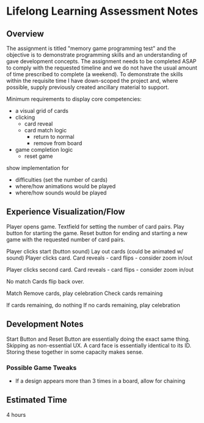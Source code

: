 # Lifelong Learning Assessment Notes

## Overview

The assignment is titled "memory game programming test" and the objective is to demonstrate programming skills and an understanding of gave development concepts.
The assignment needs to be completed ASAP to comply with the requested timeline and we do not have the usual amount of time prescribed to complete (a weekend).
To demonstrate the skills within the requisite time I have down-scoped the project and, where possible, supply previously created ancillary material to support.

Minimum requirements to display core competencies:

- a visual grid of cards
- clicking
  - card reveal
  - card match logic
    - return to normal
    - remove from board
- game completion logic
  - reset game

show implementation for

- difficulties (set the number of cards)
- where/how animations would be played
- where/how sounds would be played

## Experience Visualization/Flow

Player opens game. Textfield for setting the number of card pairs. Play button for starting the game. Reset button for ending and starting a new game with the requested number of card pairs.

Player clicks start (button sound)
Lay out cards (could be animated w/ sound)
Player clicks card.
Card reveals - card flips - consider zoom in/out

Player clicks second card.
Card reveals - card flips - consider zoom in/out

No match
Cards flip back over.

Match
Remove cards, play celebration
Check cards remaining

If cards remaining, do nothing
If no cards remaining, play celebration

## Development Notes

Start Button and Reset Button are essentially doing the exact same thing. Skipping as non-essential UX.
A card face is essentially identical to its ID. Storing these together in some capacity makes sense.

### Possible Game Tweaks

- If a design appears more than 3 times in a board, allow for chaining

## Estimated Time
4 hours